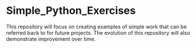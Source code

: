 # Simple_Python_Exercises
This repository will focus on creating examples of simple work that can be referred back to for future projects. The evolution of this repository will also demonstrate improvement over time.
